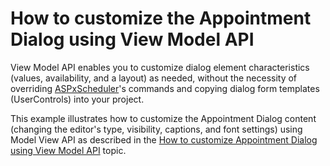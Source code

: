 # How to customize the Appointment Dialog using View Model API 


<p>View Model API enables you to customize dialog element characteristics (values, availability, and a layout) as needed, without the necessity of overriding <a href="http://help.devexpress.com/#AspNet/clsDevExpressWebASPxSchedulerASPxSchedulertopic">ASPxScheduler</a>'s commands and copying dialog form templates (UserControls) into your project.</p>
<p>This example illustrates how to customize the Appointment Dialog content (changing the editor's type, visibility, captions, and font settings) using Model View API as described in the <a href="http://help.devexpress.com/#AspNet/CustomDocument119729">How to customize Appointment Dialog using View Model API</a> topic. </p>

<br/>


